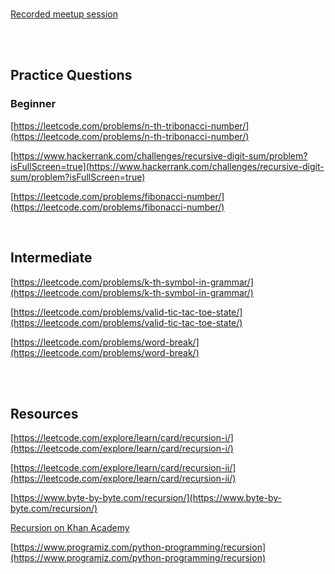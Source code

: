 
<br>

[Recorded meetup session]()

<br>
<br>


## Practice Questions

### Beginner

[https://leetcode.com/problems/n-th-tribonacci-number/](https://leetcode.com/problems/n-th-tribonacci-number/)

[https://www.hackerrank.com/challenges/recursive-digit-sum/problem?isFullScreen=true](https://www.hackerrank.com/challenges/recursive-digit-sum/problem?isFullScreen=true)

[https://leetcode.com/problems/fibonacci-number/](https://leetcode.com/problems/fibonacci-number/)

<br>

## Intermediate

[https://leetcode.com/problems/k-th-symbol-in-grammar/](https://leetcode.com/problems/k-th-symbol-in-grammar/)

[https://leetcode.com/problems/valid-tic-tac-toe-state/](https://leetcode.com/problems/valid-tic-tac-toe-state/)

[https://leetcode.com/problems/word-break/](https://leetcode.com/problems/word-break/)

<br>
<br>


## Resources

[https://leetcode.com/explore/learn/card/recursion-i/](https://leetcode.com/explore/learn/card/recursion-i/)

[https://leetcode.com/explore/learn/card/recursion-ii/](https://leetcode.com/explore/learn/card/recursion-ii/)

[https://www.byte-by-byte.com/recursion/](https://www.byte-by-byte.com/recursion/)

[Recursion on Khan Academy](https://www.khanacademy.org/computing/computer-science/algorithms/recursive-algorithms/a/recursion)

[https://www.programiz.com/python-programming/recursion](https://www.programiz.com/python-programming/recursion)
